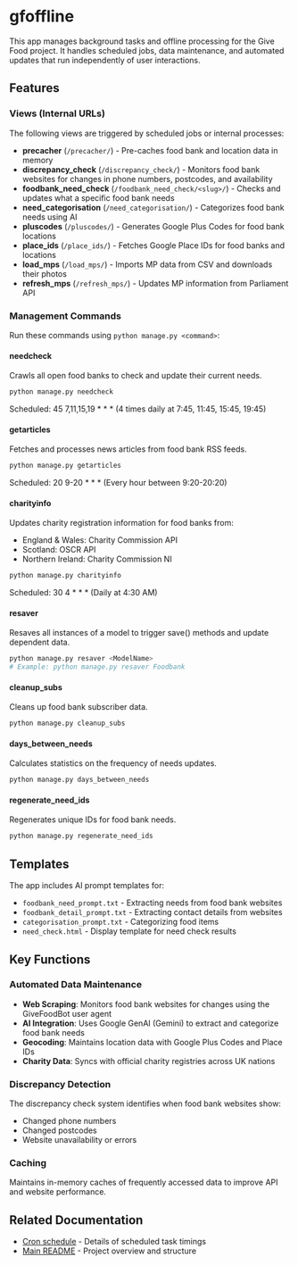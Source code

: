 # gfoffline

This app manages background tasks and offline processing for the Give Food project. It handles scheduled jobs, data maintenance, and automated updates that run independently of user interactions.

## Features

### Views (Internal URLs)

The following views are triggered by scheduled jobs or internal processes:

- **precacher** (`/precacher/`) - Pre-caches food bank and location data in memory
- **discrepancy_check** (`/discrepancy_check/`) - Monitors food bank websites for changes in phone numbers, postcodes, and availability
- **foodbank_need_check** (`/foodbank_need_check/<slug>/`) - Checks and updates what a specific food bank needs
- **need_categorisation** (`/need_categorisation/`) - Categorizes food bank needs using AI
- **pluscodes** (`/pluscodes/`) - Generates Google Plus Codes for food bank locations
- **place_ids** (`/place_ids/`) - Fetches Google Place IDs for food banks and locations
- **load_mps** (`/load_mps/`) - Imports MP data from CSV and downloads their photos
- **refresh_mps** (`/refresh_mps/`) - Updates MP information from Parliament API

### Management Commands

Run these commands using `python manage.py <command>`:

#### needcheck
Crawls all open food banks to check and update their current needs.
```bash
python manage.py needcheck
```
Scheduled: 45 7,11,15,19 * * * (4 times daily at 7:45, 11:45, 15:45, 19:45)

#### getarticles
Fetches and processes news articles from food bank RSS feeds.
```bash
python manage.py getarticles
```
Scheduled: 20 9-20 * * * (Every hour between 9:20-20:20)

#### charityinfo
Updates charity registration information for food banks from:
- England & Wales: Charity Commission API
- Scotland: OSCR API
- Northern Ireland: Charity Commission NI

```bash
python manage.py charityinfo
```
Scheduled: 30 4 * * * (Daily at 4:30 AM)

#### resaver
Resaves all instances of a model to trigger save() methods and update dependent data.
```bash
python manage.py resaver <ModelName>
# Example: python manage.py resaver Foodbank
```

#### cleanup_subs
Cleans up food bank subscriber data.
```bash
python manage.py cleanup_subs
```

#### days_between_needs
Calculates statistics on the frequency of needs updates.
```bash
python manage.py days_between_needs
```

#### regenerate_need_ids
Regenerates unique IDs for food bank needs.
```bash
python manage.py regenerate_need_ids
```

## Templates

The app includes AI prompt templates for:
- `foodbank_need_prompt.txt` - Extracting needs from food bank websites
- `foodbank_detail_prompt.txt` - Extracting contact details from websites
- `categorisation_prompt.txt` - Categorizing food items
- `need_check.html` - Display template for need check results

## Key Functions

### Automated Data Maintenance
- **Web Scraping**: Monitors food bank websites for changes using the GiveFoodBot user agent
- **AI Integration**: Uses Google GenAI (Gemini) to extract and categorize food bank needs
- **Geocoding**: Maintains location data with Google Plus Codes and Place IDs
- **Charity Data**: Syncs with official charity registries across UK nations

### Discrepancy Detection
The discrepancy check system identifies when food bank websites show:
- Changed phone numbers
- Changed postcodes
- Website unavailability or errors

### Caching
Maintains in-memory caches of frequently accessed data to improve API and website performance.

## Related Documentation

- [Cron schedule](../../docs/crons.md) - Details of scheduled task timings
- [Main README](../../README.md) - Project overview and structure

